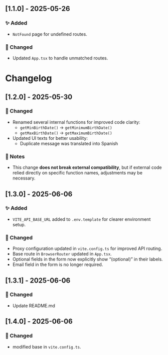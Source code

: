 ## [1.1.0] - 2025-05-26

### ✨ Added

- `NotFound` page for undefined routes.

### 🔧 Changed

- Updated `App.tsx` to handle unmatched routes.

# Changelog

## [1.2.0] - 2025-05-30

### 🔧 Changed

- Renamed several internal functions for improved code clarity:
  - `getMinBirthDate()` → `getMinimumBirthDate()`
  - `getMaxBirthDate()` → `getMaximumBirthDate()`
- Updated UI texts for better usability:
  - Duplicate message was translated into Spanish

### 📝 Notes

- This change **does not break external compatibility**, but if external code relied directly on specific function names, adjustments may be necessary.

## [1.3.0] - 2025-06-06

### ✨ Added

- `VITE_API_BASE_URL` added to `.env.template` for clearer environment setup.

### 🔧 Changed

- Proxy configuration updated in `vite.config.ts` for improved API routing.
- Base route in `BrowserRouter` updated in `App.tsx`.
- Optional fields in the form now explicitly show “(optional)” in their labels.
- Email field in the form is no longer required.

## [1.3.1] - 2025-06-06

### 🔧 Changed

- Update README.md

## [1.4.0] - 2025-06-06

### 🔧 Changed

- modified base in `vite.config.ts`.
